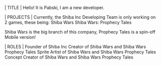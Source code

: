 | TITLE |
Hello! It is Pabski, I am a new developer.

| PROJECTS |
Currently, the Shiba Inc Developing Team is only working on 2 games, these being:
Shiba Wars
Shiba Wars: Prophecy Tales

Shiba Wars is the big branch of this company, Prophecy Tales is a spin-off Mobile version!

| ROLES |
Founder of Shiba Inc
Creator of Shiba Wars and Shiba Wars Prophecy Tales
Sprite Artist of Shiba Wars and Shiba Wars Prophecy Tales
Concept Creator of Shiba Wars and Shiba Wars Prophecy Tales

<!---
pabskidev/pabskidev is a ✨ special ✨ repository because its `README.md` (this file) appears on your GitHub profile.
You can click the Preview link to take a look at your changes.
--->
